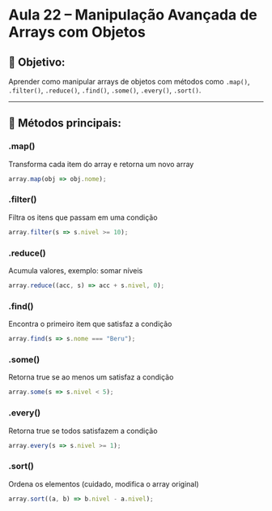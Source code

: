 # Aula 22 – Manipulação Avançada de Arrays com Objetos

## 🎯 Objetivo:
Aprender como manipular arrays de objetos com métodos como `.map()`, `.filter()`, `.reduce()`, `.find()`, `.some()`, `.every()`, `.sort()`.

---

## 🔹 Métodos principais:

### .map()
Transforma cada item do array e retorna um novo array
```js
array.map(obj => obj.nome);
```

### .filter()
Filtra os itens que passam em uma condição
```js
array.filter(s => s.nivel >= 10);
```

### .reduce()
Acumula valores, exemplo: somar níveis
```js
array.reduce((acc, s) => acc + s.nivel, 0);
```

### .find()
Encontra o primeiro item que satisfaz a condição
```js
array.find(s => s.nome === "Beru");
```

### .some()
Retorna true se ao menos um satisfaz a condição
```js
array.some(s => s.nivel < 5);
```

### .every()
Retorna true se todos satisfazem a condição
```js
array.every(s => s.nivel >= 1);
```

### .sort()
Ordena os elementos (cuidado, modifica o array original)
```js
array.sort((a, b) => b.nivel - a.nivel);
```
